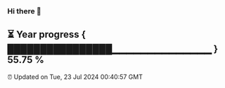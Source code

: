 ### Hi there 👋
⏳ Year progress { ████████████████▁▁▁▁▁▁▁▁▁▁▁▁▁▁ } 55.75 %
---
⏰ Updated on Tue, 23 Jul 2024 00:40:57 GMT

